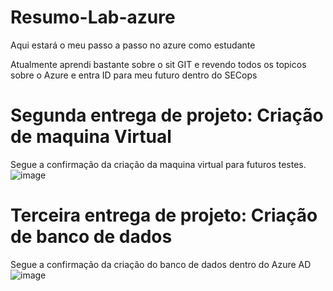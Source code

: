# Resumo-Lab-azure
Aqui estará o meu passo a passo no azure como estudante

Atualmente aprendi bastante sobre o sit GIT e revendo todos os topicos sobre o Azure e entra ID para meu futuro dentro do SECops 

# Segunda entrega de projeto: Criação de maquina Virtual #

Segue a confirmação da criação da maquina virtual para futuros testes.
![image](https://github.com/user-attachments/assets/fa56ed79-5810-4c76-8436-1b58f5ba1af2)

# Terceira entrega de projeto: Criação de banco de dados #

Segue a confirmação da criação do banco de dados dentro do Azure AD
![image](https://github.com/user-attachments/assets/6e49dc5c-f459-47fe-a0e3-07c05792cb2d)
